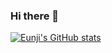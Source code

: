 ### Hi there 👋

[![Eunji's GitHub stats](https://github-readme-stats.vercel.app/api?username=anuraghazra)](https://github.com/anuraghazra/github-readme-stats)

<!--
**EunjiLee98/EunjiLee98** is a ✨ _special_ ✨ repository because its `README.md` (this file) appears on your GitHub profile.

Here are some ideas to get you started:

- 🔭 I’m currently working on ...
- 🌱 I’m currently learning ...
- 👯 I’m looking to collaborate on ...
- 🤔 I’m looking for help with ...
- 💬 Ask me about ...
- 📫 How to reach me: ...
- 😄 Pronouns: ...
- ⚡ Fun fact: ...
-->
